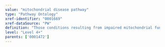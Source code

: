 ```yaml
---
value: "mitochondrial disease pathway"
type: "Pathway Ontology"
xref-identifier: "0001669"
xref-dataSource: "PW"
definition: "Those conditions resulting from impaired mitochondrial function and alterations in mitochondrial pathways and due to acquired or inherited mutations."
level: "Level 4+"
parents: ['0001472']
---
```

